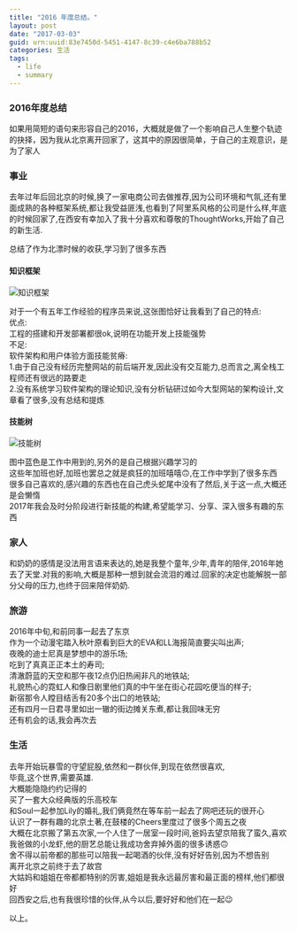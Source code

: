 ```yaml
---
title: "2016 年度总结。"
layout: post
date: "2017-03-03"
guid: urn:uuid:83e7450d-5451-4147-8c39-c4e6ba788b52
categories: 生活
tags:
  - life
  - summary
---
```


### 2016年度总结  
如果用简短的语句来形容自己的2016，大概就是做了一个影响自己人生整个轨迹的抉择，因为我从北京离开回家了，这其中的原因很简单，于自己的主观意识，是为了家人  


### 事业
去年过年后回北京的时候,换了一家电商公司去做推荐,因为公司环境和气氛,还有里面成熟的各种框架系统,都让我受益匪浅,也看到了阿里系风格的公司是什么样,年底的时候回家了,在西安有幸加入了我十分喜欢和尊敬的ThoughtWorks,开始了自己的新生活.  

总结了作为北漂时候的收获,学习到了很多东西  

#### 知识框架  
![知识框架](/media/img/201703031.png)

对于一个有五年工作经验的程序员来说,这张图恰好让我看到了自己的特点:    
优点:   
工程的搭建和开发部署都很ok,说明在功能开发上技能强势  
不足:   
软件架构和用户体验方面技能贫瘠:  
1.由于自己没有经历完整网站的前后端开发,因此没有交互能力,总而言之,离全栈工程师还有很远的路要走  
2.没有系统学习软件架构的理论知识,没有分析钻研过如今大型网站的架构设计,文章看了很多,没有总结和提炼    


#### 技能树 
![技能树](/media/img/201703032.png)  

图中蓝色是工作中用到的,另外的是自己根据兴趣学习的  
这些年加班也好,加班也罢总之就是疯狂的加班嘻嘻🙃,在工作中学到了很多东西  
很多自己喜欢的,感兴趣的东西也在自己虎头蛇尾中没有了然后,关于这一点,大概还是会懒惰  
2017年我会及时分阶段进行新技能的构建,希望能学习、分享、深入很多有趣的东西  

### 家人
和奶奶的感情是没法用言语来表达的,她是我整个童年,少年,青年的陪伴,2016年她去了天堂.对我的影响,大概是那种一想到就会流泪的难过.回家的决定也能解脱一部分父母的压力,也终于回来陪伴奶奶.  

### 旅游
2016年中旬,和前同事一起去了东京  
作为一个动漫宅踏入秋叶原看到巨大的EVA和LL海报简直要尖叫出声;  
夜晚的迪士尼真是梦想中的游乐场;  
吃到了真真正正本土的寿司;  
清澈蔚蓝的天空和那午夜12点仍旧热闹非凡的地铁站;  
礼貌热心的霓虹人和像日剧里他们真的中午坐在街心花园吃便当的样子;  
新宿那令人瞠目结舌有20多个出口的地铁站;  
还有四月一日君寻里如出一辙的街边摊关东煮,都让我回味无穷  
还有机会的话,我会再次去

### 生活  
去年开始玩暴雪的守望屁股,依然和一群伙伴,到现在依然很喜欢,    
毕竟,这个世界,需要英雄.  
大概能隐隐约约记得的  
买了一套大众经典版的乐高校车  
和Soul一起参加Lily的婚礼,我们俩竟然在等车前一起去了网吧还玩的很开心  
认识了一群有趣的北京土著,在鼓楼的Cheers里度过了很多个周五之夜  
大概在北京搬了第五次家,一个人住了一居室一段时间,爸妈去望京陪我了蛮久,喜欢我爸做的小龙虾,他的厨艺总能让我成功舍弃掉外面的很多诱惑🙃  
舍不得以前帝都的那些可以陪我一起喝酒的伙伴,没有好好告别,因为不想告别    
离开北京之前终于去了故宫  
大姑妈和姐姐在帝都都特别的厉害,姐姐是我永远最厉害和最正面的榜样,他们都很好  
回西安之后,也有我很珍惜的伙伴,从今以后,要好好和他们在一起😉  

以上。   
 
  


